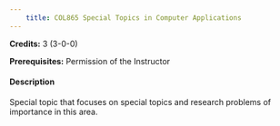 ```yaml
---
    title: COL865 Special Topics in Computer Applications
---
```

**Credits:** 3 (3-0-0)



**Prerequisites:** Permission of the Instructor

#### Description 
Special topic that focuses on special topics and research problems of importance in this area.